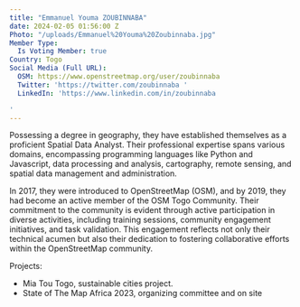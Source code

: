 ```yaml
---
title: "Emmanuel Youma ZOUBINNABA"
date: 2024-02-05 01:56:00 Z
Photo: "/uploads/Emmanuel%20Youma%20Zoubinnaba.jpg"
Member Type:
  Is Voting Member: true
Country: Togo
Social Media (Full URL):
  OSM: https://www.openstreetmap.org/user/zoubinnaba
  Twitter: 'https://twitter.com/zoubinnaba '
  LinkedIn: 'https://www.linkedin.com/in/zoubinnaba

'
---
```


Possessing a degree in geography, they have established themselves as a proficient Spatial Data Analyst. Their professional expertise spans various domains, encompassing programming languages like Python and Javascript, data processing and analysis, cartography, remote sensing, and spatial data management and administration.

In 2017, they were introduced to OpenStreetMap (OSM), and by 2019, they had become an active member of the OSM Togo Community. Their commitment to the community is evident through active participation in diverse activities, including training sessions, community engagement initiatives, and task validation. This engagement reflects not only their technical acumen but also their dedication to fostering collaborative efforts within the OpenStreetMap community.


Projects:

- Mia Tou Togo, sustainable cities project.
- State of The Map Africa 2023, organizing committee and on site


